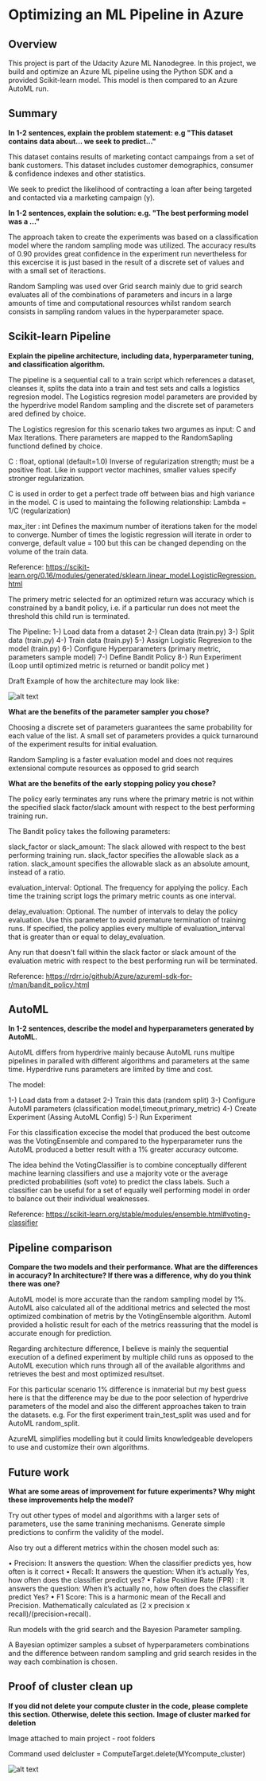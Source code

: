 # Optimizing an ML Pipeline in Azure

## Overview
This project is part of the Udacity Azure ML Nanodegree.
In this project, we build and optimize an Azure ML pipeline using the Python SDK and a provided Scikit-learn model.
This model is then compared to an Azure AutoML run.

## Summary
**In 1-2 sentences, explain the problem statement: e.g "This dataset contains data about... we seek to predict..."**


This dataset contains results of marketing contact campaings from a set of bank customers. This dataset includes customer demographics, consumer & confidence indexes and other statistics. 

We seek to predict the likelihood of contracting a loan after being targeted and contacted via a marketing campaign (y).  


**In 1-2 sentences, explain the solution: e.g. "The best performing model was a ..."**

The approach taken to create the experiments was based on a classification model where the random sampling mode was utilized. The accuracy results of 0.90 provides great confidence in the experiment run nevertheless for this excercise it is just based in the result of a discrete set of values and with a small set of iteractions. 

Random Sampling was used over Grid search mainly due to grid search evaluates all of the combinations of parameters and incurs in a large amounts of time and computational resources whilst random search consists in sampling random values in the hyperparameter space.


## Scikit-learn Pipeline
**Explain the pipeline architecture, including data, hyperparameter tuning, and classification algorithm.**

The pipeline is a sequential call to a train script which references a dataset, cleanses it, splits the data into a train and test sets and calls a logistics regresion model.
The Logistics regresion model parameters are provided by the hyperdrive model Random sampling and the discrete set of parameters ared defined by choice.

The Logistics regresion for this scenario takes two argumes as input: C and Max Iterations. There parameters are mapped to the RandomSapling functiond defined by choice.

C : float, optional (default=1.0)
Inverse of regularization strength; must be a positive float. Like in support vector machines, smaller values specify stronger regularization.

C is used in order to get a perfect trade off between bias and high variance in the model. C is used to maintaing the following relationship: Lambda = 1/C
(regularization)

max_iter : int
Defines the maximum number of iterations taken for the model to converge. Number of times the logistic regression will iterate in order to converge, default value = 100 but this can be changed depending on the volume of the train data.

Reference:
https://scikit-learn.org/0.16/modules/generated/sklearn.linear_model.LogisticRegression.html


The primery metric selected for an optimized return was accuracy which is constrained by a bandit policy, i.e. if a particular run does not meet the threshold this child run is terminated.

The Pipeline:
1-) Load data from a dataset
2-) Clean data (train.py)
3-) Split data (train.py)
4-) Train data (train.py)
5-) Assign Logistic Regresion to the model (train.py)
6-) Configure Hyperparameters (primary metric, parameters sample model)
7-) Define Bandit Policy
8-) Run Experiment (Loop until optimized metric is returned or bandit policy met )

Draft Example of how the architecture may look like:

![alt text](https://github.com/auravila/DataScience-Project1/blob/main/Experiment%20Pipeline%20Example.png)


**What are the benefits of the parameter sampler you chose?**

Choosing a discrete set of parameters guarantees the same probability for each value of the list. A small set of parameters provides a quick turnaround of the
experiment results for initial evaluation.

Random Sampling is a faster evaluation model and does not requires extensional compute resources as opposed to grid search

**What are the benefits of the early stopping policy you chose?**

The policy early terminates any runs where the primary metric is not within the specified slack factor/slack amount with respect to the best performing training run.

The Bandit policy takes the following parameters:

slack_factor or slack_amount: The slack allowed with respect to the best performing training run. slack_factor specifies the allowable slack as a ration. slack_amount specifies the allowable slack as an absolute amount, instead of a ratio.

evaluation_interval: Optional. The frequency for applying the policy. Each time the training script logs the primary metric counts as one interval.

delay_evaluation: Optional. The number of intervals to delay the policy evaluation. Use this parameter to avoid premature termination of training runs. If specified, the policy applies every multiple of evaluation_interval that is greater than or equal to delay_evaluation.

Any run that doesn't fall within the slack factor or slack amount of the evaluation metric with respect to the best performing run will be terminated.

Reference: https://rdrr.io/github/Azure/azureml-sdk-for-r/man/bandit_policy.html

## AutoML
**In 1-2 sentences, describe the model and hyperparameters generated by AutoML.**

AutoML differs from hyperdrive mainly because AutoML runs multipe pipelines in paralled with different algorithms and parameters at the same time. Hyperdrive runs parameters are limited by time and cost.

The model:

1-) Load data from a dataset
2-) Train this data (random split)
3-) Configure AutoMl parameters (classification model,timeout,primary_metric)
4-) Create Experiment (Assing AutoML Config)
5-) Run Experiment

For this classification excecise the model that produced the best outcome was the VotingEnsemble and compared to the hyperparameter runs the AutoML produced a better result with a 1% greater accuracy outcome.  

The idea behind the VotingClassifier is to combine conceptually different machine learning classifiers and use a majority vote or the average predicted probabilities (soft vote) to predict the class labels. Such a classifier can be useful for a set of equally well performing model in order to balance out their individual weaknesses. 

Reference: https://scikit-learn.org/stable/modules/ensemble.html#voting-classifier

## Pipeline comparison
**Compare the two models and their performance. What are the differences in accuracy? In architecture? If there was a difference, why do you think there was one?**

AutoML model is more accurate than the random sampling model by 1%. AutoML also calculated all of the additional metrics and selected the most optimized combination
of metris by the VotingEnsemble algorithm. Automl provided a holistic result for each of the metrics reassuring that the model is accurate enough for prediction.

Regarding architecture difference, I believe is mainly the sequential execution of a defined experiment by multiple child runs as opposed to the AutoML execution 
which runs through all of the available algorithms and retrieves the best and most optimized resultset.

For this particular scenario 1% difference is inmaterial but my best guess here is that the difference may be due to the poor selection of hyperdrive parameters of the model and also the different approaches taken to train the datasets. e.g. For the first experiment train_test_split was used and for AutoML random_split.

AzureML simplifies modelling but it could limits knowledgeable developers to use and customize their own algorithms.

## Future work
**What are some areas of improvement for future experiments? Why might these improvements help the model?**

Try out other types of model and algorithms with a larger sets of parameters, use the same tranining mechanisms. Generate simple predictions to confirm the validity of the model. 

Also try out a different metrics within the chosen model such as:

•	Precision: It answers the question: When the classifier predicts yes, how often is it correct
•	Recall: It answers the question: When it’s actually Yes, how often does the classifier predict yes? 
•	False Positive Rate (FPR) : It answers the question: When it’s actually no, how often does the classifier predict Yes? 
•	F1 Score: This is a harmonic mean of the Recall and Precision. Mathematically calculated as (2 x precision x recall)/(precision+recall). 

Run models with the grid search and the Bayesion Parameter sampling. 

A Bayesian optimizer samples a subset of hyperparameters combinations and the difference between random sampling and grid search resides in the way each combination is chosen.

## Proof of cluster clean up
**If you did not delete your compute cluster in the code, please complete this section. Otherwise, delete this section.**
**Image of cluster marked for deletion**

Image attached to main project - root folders

Command used
delcluster = ComputeTarget.delete(MYcompute_cluster)

![alt text](https://github.com/auravila/DataScience-Project1/blob/main/Cluster%20Delete.jpeg)


